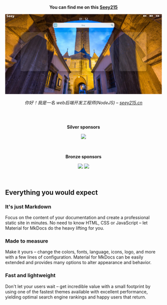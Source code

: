 <!-- <p align="center">
  <img src="https://raw.githubusercontent.com/squidfunk/mkdocs-material/master/.github/assets/logo.svg" width="320" alt="Material for MkDocs">
</p> -->

<p align="center">
  <strong>
    You can find me on this
    <a href="https://seey215.cn/">Seey215</a>
  </strong>
</p>

<p align="center">
  <a href="https://seey215.cn/">
    <img src="./docs/assets/screenshots/home-seey215.png/" width="700" />
  </a>
  
</p>

<p align="center">
  <em>
    你好！我是一名 web后端开发工程师(NodeJS) –
    <a href="https://seey215.cn/">seey215.cn</a>
  </em>
</p>

<h2></h2>
<p id="premium-sponsors">&nbsp;</p>
<p align="center"><strong>Silver sponsors</strong></p>
<p align="center">
  <a href="https://fastapi.tiangolo.com/" target=_blank><img
    src="https://raw.githubusercontent.com/squidfunk/mkdocs-material/master/.github/assets/sponsors/sponsor-fastapi.png" height="120"
  /></a>
</p>
<p>&nbsp;</p>
<p align="center"><strong>Bronze sponsors</strong></p>
<p align="center">
  <a href="https://cirrus-ci.org/" target=_blank><img
    src="https://raw.githubusercontent.com/squidfunk/mkdocs-material/master/.github/assets/sponsors/sponsor-cirrus-ci.png" height="58"
  /></a>
  <a href="https://invers.com/" target=_blank><img
    src="https://raw.githubusercontent.com/squidfunk/mkdocs-material/master/.github/assets/sponsors/sponsor-invers.png" height="58"
  /></a>
</p>
<p>&nbsp;</p>

## Everything you would expect

### It's just Markdown

Focus on the content of your documentation and create a professional static site
in minutes. No need to know HTML, CSS or JavaScript – let Material for MkDocs do
the heavy lifting for you.

### Made to measure

Make it yours – change the colors, fonts, language, icons, logo, and more with
a few lines of configuration. Material for MkDocs can be easily extended and
provides many options to alter appearance and behavior.

### Fast and lightweight

Don't let your users wait – get incredible value with a small footprint by using
one of the fastest themes available with excellent performance, yielding optimal
search engine rankings and happy users that return.
